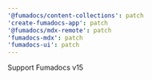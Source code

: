 ```yaml
---
'@fumadocs/content-collections': patch
'create-fumadocs-app': patch
'@fumadocs/mdx-remote': patch
'fumadocs-mdx': patch
'fumadocs-ui': patch
---
```


Support Fumadocs v15
